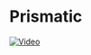 # Prismatic


[![Video]( https://img.youtube.com/vi/TCSwasqHDko/maxresdefault.jpg)](https://www.youtube.com/watch?v=TCSwasqHDko&ab_channel=Matty_devlog)
